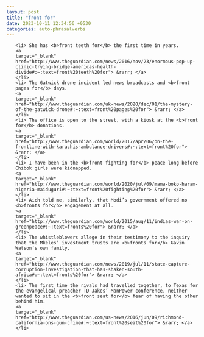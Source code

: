 ```yaml
---
layout: post
title: "front for"
date: 2023-10-11 12:34:56 +0530
categories: auto-phrasalverbs
---
```

<ol>

    <li> She has <b>front teeth for</b> the first time in years.
    <a 
    target="_blank" 
    href="http://www.theguardian.com/news/2016/nov/23/enormous-pop-up-clinic-trying-bridge-americas-health-divide#:~:text=front%20teeth%20for"> &rarr; </a>
    </li>
    <li> The Gatwick drone incident led news broadcasts and <b>front pages for</b> days.
    <a 
    target="_blank" 
    href="http://www.theguardian.com/uk-news/2020/dec/01/the-mystery-of-the-gatwick-drone#:~:text=front%20pages%20for"> &rarr; </a>
    </li>
    <li> The office is open to the street, with a kiosk at the <b>front for</b> donations.
    <a 
    target="_blank" 
    href="http://www.theguardian.com/world/2017/apr/06/on-the-frontline-with-karachis-ambulance-drivers#:~:text=front%20for"> &rarr; </a>
    </li>
    <li> I have been in the <b>front fighting for</b> peace long before Chibok girls were kidnapped.
    <a 
    target="_blank" 
    href="http://www.theguardian.com/world/2020/jul/09/mama-boko-haram-nigeria-maiduguri#:~:text=front%20fighting%20for"> &rarr; </a>
    </li>
    <li> Aich told me, similarly, that Modi’s government offered no <b>fronts for</b> engagement at all.
    <a 
    target="_blank" 
    href="http://www.theguardian.com/world/2015/aug/11/indias-war-on-greenpeace#:~:text=fronts%20for"> &rarr; </a>
    </li>
    <li> The whistleblowers allege in their testimony to the inquiry that the Mkeles’ investment trusts are <b>fronts for</b> Gavin Watson’s own family.
    <a 
    target="_blank" 
    href="http://www.theguardian.com/news/2019/jul/11/state-capture-corruption-investigation-that-has-shaken-south-africa#:~:text=fronts%20for"> &rarr; </a>
    </li>
    <li> The first time the rivals had travelled together, to Texas for the evangelical preacher TD Jakes’ ManPower conference, neither wanted to sit in the <b>front seat for</b> fear of having the other behind him.
    <a 
    target="_blank" 
    href="http://www.theguardian.com/us-news/2016/jun/09/richmond-california-ons-gun-crime#:~:text=front%20seat%20for"> &rarr; </a>
    </li>